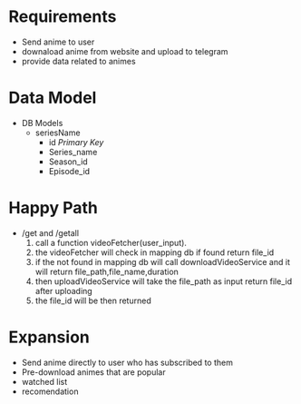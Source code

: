 # Requirements

 * Send anime to user
 * downaload anime from website and upload to telegram
 * provide data related to animes

# Data Model

 * DB Models
    * seriesName
         - id *Primary Key*
         - Series_name
         - Season_id
         - Episode_id

# Happy Path
* /get and /getall
    1. call a function videoFetcher(user_input).
    2. the videoFetcher will check in mapping db if found return file_id
    3. if the not found in mapping db will call downloadVideoService and it will return file_path,file_name,duration
    4. then uploadVideoService will take the file_path as input return file_id after uploading
    5. the file_id will be then returned

# Expansion

 * Send anime directly to user who has subscribed to them
 * Pre-download animes that are popular
 * watched list
 * recomendation